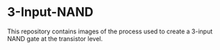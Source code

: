 # 3-Input-NAND
This repository contains images of the process used to create a 3-input NAND gate at the transistor level.
